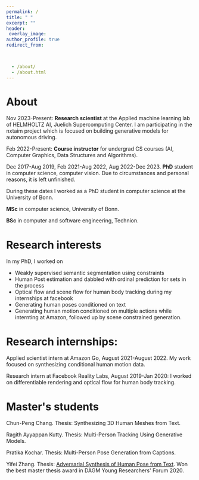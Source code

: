 ```yaml
---
permalink: /
title: " "
excerpt: ""
header:
 overlay_image:
author_profile: true
redirect_from: 


 
  - /about/
  - /about.html
---
```


About
======  
Nov 2023-Present: **Research scientist** at the Applied machine learning lab of HELMHOLTZ AI, Juelich Supercomputing Center. 
I am participating in the nxtaim project which is focused on building generative models for autonomous driving. 

Feb 2022-Present: **Course instructor** for undergrad CS courses (AI, Computer Graphics, Data Structures and Algorithms).

Dec 2017-Aug 2019, Feb 2021-Aug 2022, Aug 2022-Dec 2023. **PhD** student in computer science, computer vision. Due to circumstances and personal reasons, it is left unfinished. 

During these dates I worked as a PhD student in computer science at the University of Bonn. 

**MSc** in computer science, University of Bonn.

**BSc** in computer and software engineering, Technion. 


Research interests
======
In my PhD, I worked on 
- Weakly supervised semantic segmentation using constraints
- Human Post estimation and dabbled with ordinal prediction for sets in the process
- Optical flow and scene flow for human body tracking during my internships at facebook
- Generating human poses conditioned on text
- Generating human motion conditioned on multiple actions while internting at Amazon, followed up by scene constrained generation. 
  


Research internships:
======
Applied scientist intern at Amazon Go, August 2021-August 2022. My work focused on synthesizing conditional human motion data.

Research intern at Facebook Reality Labs, August 2019-Jan 2020: I worked on differentiable rendering and optical flow for human body tracking. 

Master's students
======
Chun-Peng Chang. Thesis: Synthesizing 3D Human Meshes from Text.

Ragith Ayyappan Kutty. Thesis: Multi-Person Tracking Using Generative Models.

Pratika Kochar. Thesis: Multi-Person Pose Generation from Captions.

Yifei Zhang. Thesis: [Adversarial Synthesis of Human Pose from Text](https://arxiv.org/abs/2005.00340). Won the best master thesis award in DAGM Young Researchers' Forum 2020.
